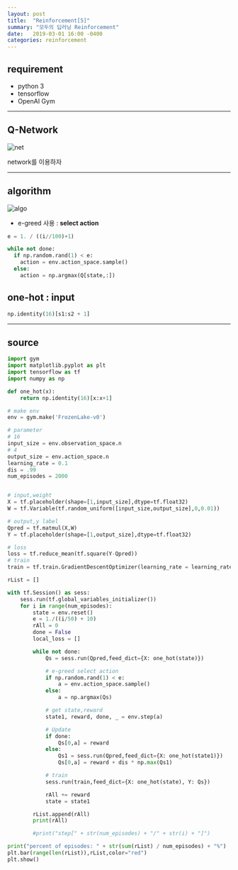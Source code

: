 ```yaml
---
layout: post
title:  "Reinforcement[5]"
summary: "모두의 딥러닝 Reinforcement"
date:   2019-03-01 16:00 -0400
categories: reinforcement
---
```


## requirement
- python 3
- tensorflow
- OpenAI Gym

---

## Q-Network



![net](https://github.com/jjeamin/jjeamin.github.io/raw/master/_posts/post_img/reinforcement/net1.JPG)



network를 이용하자

---

## algorithm



![algo](https://github.com/jjeamin/jjeamin.github.io/raw/master/_posts/post_img/reinforcement/algo.JPG)



- e-greed 사용 : **select action**

```python
e = 1. / ((i//100)+1)

while not done:
  if np.random.rand(1) < e:
    action = env.action_space.sample()
  else:
    action = np.argmax(Q[state,:])
```

## one-hot : input

```python
np.identity(16)[s1:s2 + 1]
```

---

## source

```python
import gym
import matplotlib.pyplot as plt
import tensorflow as tf
import numpy as np

def one_hot(x):
    return np.identity(16)[x:x+1]

# make env
env = gym.make('FrozenLake-v0')

# parameter
# 16
input_size = env.observation_space.n
# 4
output_size = env.action_space.n
learning_rate = 0.1
dis = .99
num_episodes = 2000


# input,weight
X = tf.placeholder(shape=[1,input_size],dtype=tf.float32)
W = tf.Variable(tf.random_uniform([input_size,output_size],0,0.01))

# output,y label
Qpred = tf.matmul(X,W)
Y = tf.placeholder(shape=[1,output_size],dtype=tf.float32)

# loss
loss = tf.reduce_mean(tf.square(Y-Qpred))
# train
train = tf.train.GradientDescentOptimizer(learning_rate = learning_rate).minimize(loss)

rList = []

with tf.Session() as sess:
    sess.run(tf.global_variables_initializer())
    for i in range(num_episodes):
        state = env.reset()
        e = 1./((i/50) + 10)
        rAll = 0
        done = False
        local_loss = []

        while not done:
            Qs = sess.run(Qpred,feed_dict={X: one_hot(state)})

            # e-greed select action
            if np.random.rand(1) < e:
                a = env.action_space.sample()
            else:
                a = np.argmax(Qs)

            # get state,reward
            state1, reward, done, _ = env.step(a)

            # Update
            if done:
                Qs[0,a] = reward
            else:
                Qs1 = sess.run(Qpred,feed_dict={X: one_hot(state1)})
                Qs[0,a] = reward + dis * np.max(Qs1)

            # train
            sess.run(train,feed_dict={X: one_hot(state), Y: Qs})

            rAll += reward
            state = state1

        rList.append(rAll)
        print(rAll)

        #print("step[" + str(num_episodes) + "/" + str(i) + "]")

print("percent of episodes: " + str(sum(rList) / num_episodes) + "%")
plt.bar(range(len(rList)),rList,color="red")
plt.show()
```
